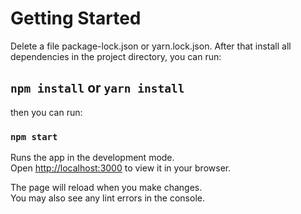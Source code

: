# Getting Started

Delete a file package-lock.json or yarn.lock.json.
After that install all dependencies in the project directory, you can run:

## `npm install` or `yarn install`

then you can run:

### `npm start`

Runs the app in the development mode.\
Open [http://localhost:3000](http://localhost:3000) to view it in your browser.

The page will reload when you make changes.\
You may also see any lint errors in the console.
